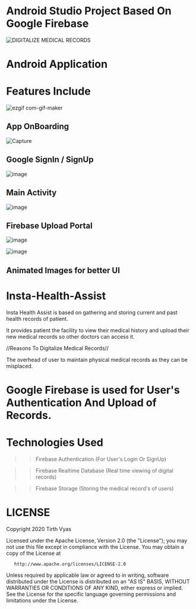 # Android Studio Project Based On Google Firebase
![DIGITALIZE MEDICAL RECORDS](https://user-images.githubusercontent.com/40208647/94335792-8b781b80-fffb-11ea-8ee2-f5834f38d60f.png)
# Android Application

# Features Include
![ezgif com-gif-maker](https://user-images.githubusercontent.com/40208647/94336569-e7de3980-0001-11eb-9647-96b6d5318be1.gif)




## App OnBoarding

![Capture](https://user-images.githubusercontent.com/40208647/92410279-3fa32680-f161-11ea-8d26-c4c9c21b8ef3.PNG)


## Google SignIn / SignUp

![image](https://user-images.githubusercontent.com/40208647/92410347-70835b80-f161-11ea-9407-986b1e9db6f4.png)

## Main Activity

![image](https://user-images.githubusercontent.com/40208647/92410424-a4f71780-f161-11ea-80e8-1211e45437cc.png)

## Firebase Upload Portal

![image](https://user-images.githubusercontent.com/40208647/92410472-cc4de480-f161-11ea-9cd0-a6f651d722d7.png)

![image](https://user-images.githubusercontent.com/40208647/92410510-f2738480-f161-11ea-97a7-18cc71526aa4.png)

## Animated Images for better UI 

# Insta-Health-Assist
Insta Health Assist is based on gathering and storing
current and past health records of patient.

It provides patient the facility to view their medical history and upload their new medical records so other doctors can access it.

//Reasons To Digitalize Medical Records//

The overhead of user to maintain physical medical records as
they can be misplaced.

# Google Firebase is used for User's Authentication And Upload of Records.

# Technologies Used

>> Firebase Authentication (For User's Login Or SignUp)

>> Firebase Realtime Database (Real time viewing of digital records)

>> Firebase Storage (Storing the medical record's of users)

# LICENSE

Copyright 2020 Tirth Vyas

   Licensed under the Apache License, Version 2.0 (the "License");
   you may not use this file except in compliance with the License.
   You may obtain a copy of the License at

       http://www.apache.org/licenses/LICENSE-2.0

   Unless required by applicable law or agreed to in writing, software
   distributed under the License is distributed on an "AS IS" BASIS,
   WITHOUT WARRANTIES OR CONDITIONS OF ANY KIND, either express or implied.
   See the License for the specific language governing permissions and
   limitations under the License.
